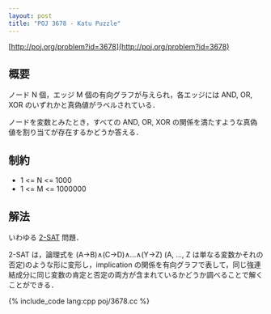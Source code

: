 ```yaml
---
layout: post
title: "POJ 3678 - Katu Puzzle"
---
```

[http://poj.org/problem?id=3678](http://poj.org/problem?id=3678)

## 概要
ノード N 個，エッジ M 個の有向グラフが与えられ，各エッジには AND, OR, XOR のいずれかと真偽値がラベルされている．

ノードを変数とみたとき，すべての AND, OR, XOR の関係を満たすような真偽値を割り当てが存在するかどうか答える．

## 制約
- 1 <= N <= 1000
- 1 <= M <= 1000000

## 解法
いわゆる [2-SAT](http://en.wikipedia.org/wiki/2-satisfiability) 問題．

2-SAT は，論理式を (A→B)∧(C→D)∧…∧(Y→Z) (A, ..., Z は単なる変数かそれの否定)のような形に変形し，implication の関係を有向グラフで表して，同じ強連結成分に同じ変数の肯定と否定の両方が含まれているかどうか調べることで解くことができる．

{% include_code lang:cpp poj/3678.cc %}
